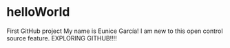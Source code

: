 # helloWorld
First GitHub project
My name is Eunice García!
I am new to this open control source feature. EXPLORING GITHUB!!!!
